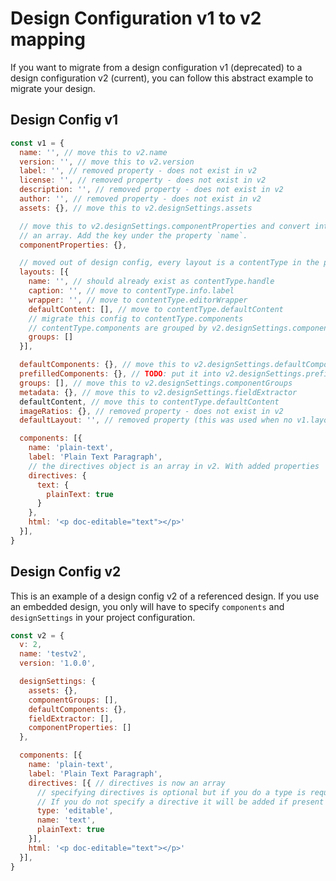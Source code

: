 # Design Configuration v1 to v2 mapping

If you want to migrate from a design configuration v1 (deprecated) to a design configuration v2 (current), you can follow this abstract example to migrate your design.

## Design Config v1

```js
const v1 = {
  name: '', // move this to v2.name
  version: '', // move this to v2.version
  label: '', // removed property - does not exist in v2
  license: '', // removed property - does not exist in v2
  description: '', // removed property - does not exist in v2
  author: '', // removed property - does not exist in v2
  assets: {}, // move this to v2.designSettings.assets

  // move this to v2.designSettings.componentProperties and convert into
  // an array. Add the key under the property `name`.
  componentProperties: {},

  // moved out of design config, every layout is a contentType in the project config, e.g.
  layouts: [{
    name: '', // should already exist as contentType.handle
    caption: '', // move to contentType.info.label
    wrapper: '', // move to contentType.editorWrapper
    defaultContent: [], // move to contentType.defaultContent
    // migrate this config to contentType.components
    // contentType.components are grouped by v2.designSettings.componentGroups
    groups: []
  }],

  defaultComponents: {}, // move this to v2.designSettings.defaultComponents
  prefilledComponents: {}, // TODO: put it into v2.designSettings.prefilledComponents
  groups: [], // move this to v2.designSettings.componentGroups
  metadata: {}, // move this to v2.designSettings.fieldExtractor
  defaultContent, // move this to contentType.defaultContent
  imageRatios: {}, // removed property - does not exist in v2
  defaultLayout: '', // removed property (this was used when no v1.layouts array exists)

  components: [{
    name: 'plain-text',
    label: 'Plain Text Paragraph',
    // the directives object is an array in v2. With added properties 'name' and 'type'
    directives: {
      text: {
        plainText: true
      }
    },
    html: '<p doc-editable="text"></p>'
  }],
}
```

## Design Config v2

This is an example of a design config v2 of a referenced design. If you use an embedded design, you only will have to specify `components` and `designSettings`
in your project configuration.

```js
const v2 = {
  v: 2,
  name: 'testv2',
  version: '1.0.0',  

  designSettings: {
    assets: {},
    componentGroups: [],
    defaultComponents: {},
    fieldExtractor: [],
    componentProperties: []
  },

  components: [{
    name: 'plain-text',
    label: 'Plain Text Paragraph',
    directives: [{ // directives is now an array
      // specifying directives is optional but if you do a type is required.
      // If you do not specify a directive it will be added if present in the template.
      type: 'editable',
      name: 'text',
      plainText: true
    }],
    html: '<p doc-editable="text"></p>'
  }],
}
```
